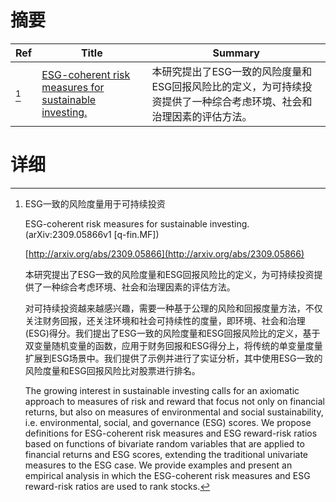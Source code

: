 # 摘要

| Ref | Title | Summary |
| --- | --- | --- |
| [^1] | [ESG-coherent risk measures for sustainable investing.](http://arxiv.org/abs/2309.05866) | 本研究提出了ESG一致的风险度量和ESG回报风险比的定义，为可持续投资提供了一种综合考虑环境、社会和治理因素的评估方法。 |

# 详细

[^1]: ESG一致的风险度量用于可持续投资

    ESG-coherent risk measures for sustainable investing. (arXiv:2309.05866v1 [q-fin.MF])

    [http://arxiv.org/abs/2309.05866](http://arxiv.org/abs/2309.05866)

    本研究提出了ESG一致的风险度量和ESG回报风险比的定义，为可持续投资提供了一种综合考虑环境、社会和治理因素的评估方法。

    

    对可持续投资越来越感兴趣，需要一种基于公理的风险和回报度量方法，不仅关注财务回报，还关注环境和社会可持续性的度量，即环境、社会和治理(ESG)得分。我们提出了ESG一致的风险度量和ESG回报风险比的定义，基于双变量随机变量的函数，应用于财务回报和ESG得分上，将传统的单变量度量扩展到ESG场景中。我们提供了示例并进行了实证分析，其中使用ESG一致的风险度量和ESG回报风险比对股票进行排名。

    The growing interest in sustainable investing calls for an axiomatic approach to measures of risk and reward that focus not only on financial returns, but also on measures of environmental and social sustainability, i.e. environmental, social, and governance (ESG) scores. We propose definitions for ESG-coherent risk measures and ESG reward-risk ratios based on functions of bivariate random variables that are applied to financial returns and ESG scores, extending the traditional univariate measures to the ESG case. We provide examples and present an empirical analysis in which the ESG-coherent risk measures and ESG reward-risk ratios are used to rank stocks.
    


